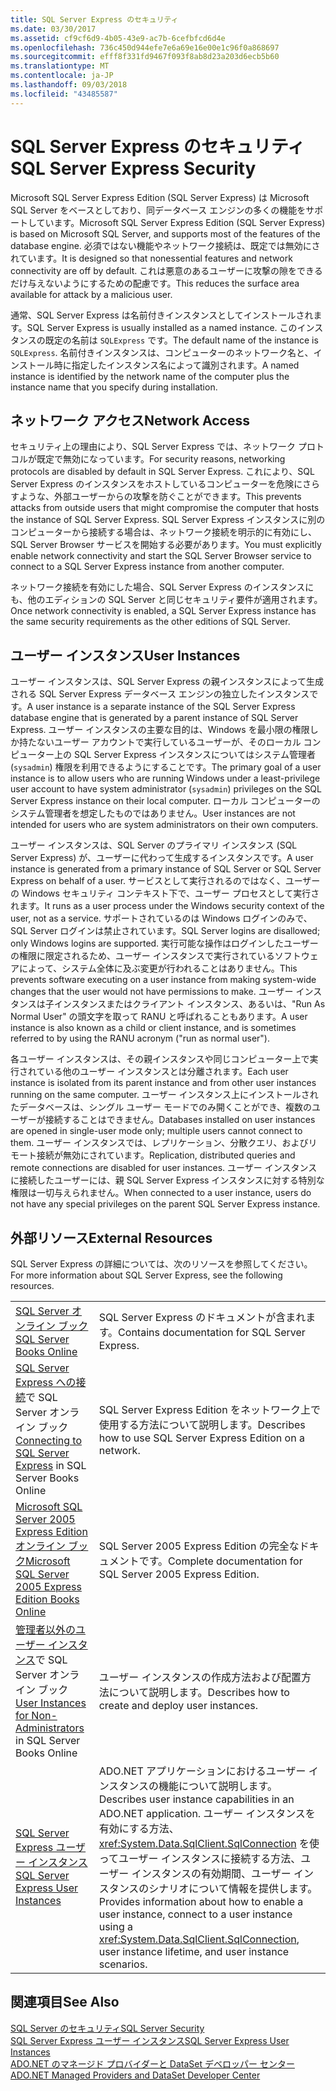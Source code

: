 ```yaml
---
title: SQL Server Express のセキュリティ
ms.date: 03/30/2017
ms.assetid: cf9cf6d9-4b05-43e9-ac7b-6cefbfcd6d4e
ms.openlocfilehash: 736c450d944efe7e6a69e16e00e1c96f0a868697
ms.sourcegitcommit: efff8f331fd9467f093f8ab8d23a203d6ecb5b60
ms.translationtype: MT
ms.contentlocale: ja-JP
ms.lasthandoff: 09/03/2018
ms.locfileid: "43485587"
---
```

# <a name="sql-server-express-security"></a><span data-ttu-id="6106a-102">SQL Server Express のセキュリティ</span><span class="sxs-lookup"><span data-stu-id="6106a-102">SQL Server Express Security</span></span>
<span data-ttu-id="6106a-103">Microsoft SQL Server Express Edition (SQL Server Express) は Microsoft SQL Server をベースとしており、同データベース エンジンの多くの機能をサポートしています。</span><span class="sxs-lookup"><span data-stu-id="6106a-103">Microsoft SQL Server Express Edition (SQL Server Express) is based on Microsoft SQL Server, and supports most of the features of the database engine.</span></span> <span data-ttu-id="6106a-104">必須ではない機能やネットワーク接続は、既定では無効にされています。</span><span class="sxs-lookup"><span data-stu-id="6106a-104">It is designed so that nonessential features and network connectivity are off by default.</span></span> <span data-ttu-id="6106a-105">これは悪意のあるユーザーに攻撃の隙をできるだけ与えないようにするための配慮です。</span><span class="sxs-lookup"><span data-stu-id="6106a-105">This reduces the surface area available for attack by a malicious user.</span></span>  
  
 <span data-ttu-id="6106a-106">通常、SQL Server Express は名前付きインスタンスとしてインストールされます。</span><span class="sxs-lookup"><span data-stu-id="6106a-106">SQL Server Express is usually installed as a named instance.</span></span> <span data-ttu-id="6106a-107">このインスタンスの既定の名前は `SQLExpress` です。</span><span class="sxs-lookup"><span data-stu-id="6106a-107">The default name of the instance is `SQLExpress`.</span></span> <span data-ttu-id="6106a-108">名前付きインスタンスは、コンピューターのネットワーク名と、インストール時に指定したインスタンス名によって識別されます。</span><span class="sxs-lookup"><span data-stu-id="6106a-108">A named instance is identified by the network name of the computer plus the instance name that you specify during installation.</span></span>  
  
## <a name="network-access"></a><span data-ttu-id="6106a-109">ネットワーク アクセス</span><span class="sxs-lookup"><span data-stu-id="6106a-109">Network Access</span></span>  
 <span data-ttu-id="6106a-110">セキュリティ上の理由により、SQL Server Express では、ネットワーク プロトコルが既定で無効になっています。</span><span class="sxs-lookup"><span data-stu-id="6106a-110">For security reasons, networking protocols are disabled by default in SQL Server Express.</span></span> <span data-ttu-id="6106a-111">これにより、SQL Server Express のインスタンスをホストしているコンピューターを危険にさらすような、外部ユーザーからの攻撃を防ぐことができます。</span><span class="sxs-lookup"><span data-stu-id="6106a-111">This prevents attacks from outside users that might compromise the computer that hosts the instance of SQL Server Express.</span></span> <span data-ttu-id="6106a-112">SQL Server Express インスタンスに別のコンピューターから接続する場合は、ネットワーク接続を明示的に有効にし、SQL Server Browser サービスを開始する必要があります。</span><span class="sxs-lookup"><span data-stu-id="6106a-112">You must explicitly enable network connectivity and start the SQL Server Browser service to connect to a SQL Server Express instance from another computer.</span></span>  
  
 <span data-ttu-id="6106a-113">ネットワーク接続を有効にした場合、SQL Server Express のインスタンスにも、他のエディションの SQL Server と同じセキュリティ要件が適用されます。</span><span class="sxs-lookup"><span data-stu-id="6106a-113">Once network connectivity is enabled, a SQL Server Express instance has the same security requirements as the other editions of SQL Server.</span></span>  
  
## <a name="user-instances"></a><span data-ttu-id="6106a-114">ユーザー インスタンス</span><span class="sxs-lookup"><span data-stu-id="6106a-114">User Instances</span></span>  
 <span data-ttu-id="6106a-115">ユーザー インスタンスは、SQL Server Express の親インスタンスによって生成される SQL Server Express データベース エンジンの独立したインスタンスです。</span><span class="sxs-lookup"><span data-stu-id="6106a-115">A user instance is a separate instance of the SQL Server Express database engine that is generated by a parent instance of SQL Server Express.</span></span> <span data-ttu-id="6106a-116">ユーザー インスタンスの主要な目的は、Windows を最小限の権限しか持たないユーザー アカウントで実行しているユーザーが、そのローカル コンピューター上の SQL Server Express インスタンスについてはシステム管理者 (`sysadmin`) 権限を利用できるようにすることです。</span><span class="sxs-lookup"><span data-stu-id="6106a-116">The primary goal of a user instance is to allow users who are running Windows under a least-privilege user account to have system administrator (`sysadmin`) privileges on the SQL Server Express instance on their local computer.</span></span> <span data-ttu-id="6106a-117">ローカル コンピューターのシステム管理者を想定したものではありません。</span><span class="sxs-lookup"><span data-stu-id="6106a-117">User instances are not intended for users who are system administrators on their own computers.</span></span>  
  
 <span data-ttu-id="6106a-118">ユーザー インスタンスは、SQL Server のプライマリ インスタンス (SQL Server Express) が、ユーザーに代わって生成するインスタンスです。</span><span class="sxs-lookup"><span data-stu-id="6106a-118">A user instance is generated from a primary instance of SQL Server or SQL Server Express on behalf of a user.</span></span> <span data-ttu-id="6106a-119">サービスとして実行されるのではなく、ユーザーの Windows セキュリティ コンテキスト下で、ユーザー プロセスとして実行されます。</span><span class="sxs-lookup"><span data-stu-id="6106a-119">It runs as a user process under the Windows security context of the user, not as a service.</span></span> <span data-ttu-id="6106a-120">サポートされているのは Windows ログインのみで、SQL Server ログインは禁止されています。</span><span class="sxs-lookup"><span data-stu-id="6106a-120">SQL Server logins are disallowed; only Windows logins are supported.</span></span> <span data-ttu-id="6106a-121">実行可能な操作はログインしたユーザーの権限に限定されるため、ユーザー インスタンスで実行されているソフトウェアによって、システム全体に及ぶ変更が行われることはありません。</span><span class="sxs-lookup"><span data-stu-id="6106a-121">This prevents software executing on a user instance from making system-wide changes that the user would not have permissions to make.</span></span> <span data-ttu-id="6106a-122">ユーザー インスタンスは子インスタンスまたはクライアント インスタンス、あるいは、"Run As Normal User" の頭文字を取って RANU と呼ばれることもあります。</span><span class="sxs-lookup"><span data-stu-id="6106a-122">A user instance is also known as a child or client instance, and is sometimes referred to by using the RANU acronym ("run as normal user").</span></span>  
  
 <span data-ttu-id="6106a-123">各ユーザー インスタンスは、その親インスタンスや同じコンピューター上で実行されている他のユーザー インスタンスとは分離されます。</span><span class="sxs-lookup"><span data-stu-id="6106a-123">Each user instance is isolated from its parent instance and from other user instances running on the same computer.</span></span> <span data-ttu-id="6106a-124">ユーザー インスタンス上にインストールされたデータベースは、シングル ユーザー モードでのみ開くことができ、複数のユーザーが接続することはできません。</span><span class="sxs-lookup"><span data-stu-id="6106a-124">Databases installed on user instances are opened in single-user mode only; multiple users cannot connect to them.</span></span> <span data-ttu-id="6106a-125">ユーザー インスタンスでは、レプリケーション、分散クエリ、およびリモート接続が無効にされています。</span><span class="sxs-lookup"><span data-stu-id="6106a-125">Replication, distributed queries and remote connections are disabled for user instances.</span></span> <span data-ttu-id="6106a-126">ユーザー インスタンスに接続したユーザーには、親 SQL Server Express インスタンスに対する特別な権限は一切与えられません。</span><span class="sxs-lookup"><span data-stu-id="6106a-126">When connected to a user instance, users do not have any special privileges on the parent SQL Server Express instance.</span></span>  
  
## <a name="external-resources"></a><span data-ttu-id="6106a-127">外部リソース</span><span class="sxs-lookup"><span data-stu-id="6106a-127">External Resources</span></span>  
 <span data-ttu-id="6106a-128">SQL Server Express の詳細については、次のリソースを参照してください。</span><span class="sxs-lookup"><span data-stu-id="6106a-128">For more information about SQL Server Express, see the following resources.</span></span>  
  
|||  
|-|-|  
|[<span data-ttu-id="6106a-129">SQL Server オンライン ブック</span><span class="sxs-lookup"><span data-stu-id="6106a-129">SQL Server Books Online</span></span>](https://msdn.microsoft.com/library/bb543165.aspx)|<span data-ttu-id="6106a-130">SQL Server Express のドキュメントが含まれます。</span><span class="sxs-lookup"><span data-stu-id="6106a-130">Contains documentation for SQL Server Express.</span></span>|  
|<span data-ttu-id="6106a-131">[SQL Server Express への接続](https://msdn.microsoft.com/library/ms165679.aspx)で SQL Server オンライン ブック</span><span class="sxs-lookup"><span data-stu-id="6106a-131">[Connecting to SQL Server Express](https://msdn.microsoft.com/library/ms165679.aspx) in SQL Server Books Online</span></span>|<span data-ttu-id="6106a-132">SQL Server Express Edition をネットワーク上で使用する方法について説明します。</span><span class="sxs-lookup"><span data-stu-id="6106a-132">Describes how to use SQL Server Express Edition on a network.</span></span>|  
|[<span data-ttu-id="6106a-133">Microsoft SQL Server 2005 Express Edition オンライン ブック</span><span class="sxs-lookup"><span data-stu-id="6106a-133">Microsoft SQL Server 2005 Express Edition Books Online</span></span>](https://msdn.microsoft.com/library/ms165706.aspx)|<span data-ttu-id="6106a-134">SQL Server 2005 Express Edition の完全なドキュメントです。</span><span class="sxs-lookup"><span data-stu-id="6106a-134">Complete documentation for SQL Server 2005 Express Edition.</span></span>|  
|<span data-ttu-id="6106a-135">[管理者以外のユーザー インスタンス](https://msdn.microsoft.com/library/ms143684.aspx)で SQL Server オンライン ブック</span><span class="sxs-lookup"><span data-stu-id="6106a-135">[User Instances for Non-Administrators](https://msdn.microsoft.com/library/ms143684.aspx) in SQL Server Books Online</span></span>|<span data-ttu-id="6106a-136">ユーザー インスタンスの作成方法および配置方法について説明します。</span><span class="sxs-lookup"><span data-stu-id="6106a-136">Describes how to create and deploy user instances.</span></span>|  
|[<span data-ttu-id="6106a-137">SQL Server Express ユーザー インスタンス</span><span class="sxs-lookup"><span data-stu-id="6106a-137">SQL Server Express User Instances</span></span>](../../../../../docs/framework/data/adonet/sql/sql-server-express-user-instances.md)|<span data-ttu-id="6106a-138">ADO.NET アプリケーションにおけるユーザー インスタンスの機能について説明します。</span><span class="sxs-lookup"><span data-stu-id="6106a-138">Describes user instance capabilities in an ADO.NET application.</span></span> <span data-ttu-id="6106a-139">ユーザー インスタンスを有効にする方法、<xref:System.Data.SqlClient.SqlConnection> を使ってユーザー インスタンスに接続する方法、ユーザー インスタンスの有効期間、ユーザー インスタンスのシナリオについて情報を提供します。</span><span class="sxs-lookup"><span data-stu-id="6106a-139">Provides information about how to enable a user instance, connect to a user instance using a <xref:System.Data.SqlClient.SqlConnection>, user instance lifetime, and user instance scenarios.</span></span>|  
  
## <a name="see-also"></a><span data-ttu-id="6106a-140">関連項目</span><span class="sxs-lookup"><span data-stu-id="6106a-140">See Also</span></span>  
 [<span data-ttu-id="6106a-141">SQL Server のセキュリティ</span><span class="sxs-lookup"><span data-stu-id="6106a-141">SQL Server Security</span></span>](../../../../../docs/framework/data/adonet/sql/sql-server-security.md)  
 [<span data-ttu-id="6106a-142">SQL Server Express ユーザー インスタンス</span><span class="sxs-lookup"><span data-stu-id="6106a-142">SQL Server Express User Instances</span></span>](../../../../../docs/framework/data/adonet/sql/sql-server-express-user-instances.md)  
 [<span data-ttu-id="6106a-143">ADO.NET のマネージド プロバイダーと DataSet デベロッパー センター</span><span class="sxs-lookup"><span data-stu-id="6106a-143">ADO.NET Managed Providers and DataSet Developer Center</span></span>](https://go.microsoft.com/fwlink/?LinkId=217917)
